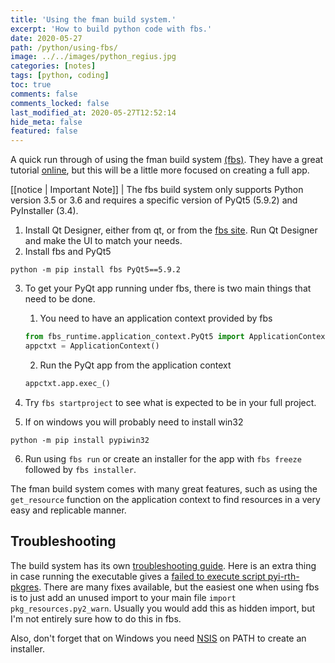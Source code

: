 ```yaml
---
title: 'Using the fman build system.'
excerpt: 'How to build python code with fbs.'
date: 2020-05-27
path: /python/using-fbs/
image: ../../images/python_regius.jpg
categories: [notes]
tags: [python, coding]
toc: true
comments: false
comments_locked: false
last_modified_at: 2020-05-27T12:52:14
hide_meta: false
featured: false
---
```


A quick run through of using the fman build system [(fbs)](https://build-system.fman.io/). They have a great tutorial [online](https://github.com/mherrmann/fbs-tutorial), but this will be a little more focused on creating a full app.

[[notice | Important Note]]
| The fbs build system only supports Python version 3.5 or 3.6 and requires a specific version of PyQt5 (5.9.2) and PyInstaller (3.4).

1. Install Qt Designer, either from qt, or from the [fbs site](https://build-system.fman.io/qt-designer-download). Run Qt Designer and make the UI to match your needs.
2. Install fbs and PyQt5

```shell
python -m pip install fbs PyQt5==5.9.2
```

3. To get your PyQt app running under fbs, there is two main things that need to be done.

   1. You need to have an application context provided by fbs

   ```python
   from fbs_runtime.application_context.PyQt5 import ApplicationContext
   appctxt = ApplicationContext()
   ```

   2. Run the PyQt app from the application context

   ```python
   appctxt.app.exec_()
   ```

4. Try `fbs startproject` to see what is expected to be in your full project.
5. If on windows you will probably need to install win32

```shell
python -m pip install pypiwin32
```

6. Run using `fbs run` or create an installer for the app with `fbs freeze` followed by `fbs installer`.

The fman build system comes with many great features, such as using the `get_resource` function on the application context to find resources in a very easy and replicable manner.

## Troubleshooting

The build system has its own [troubleshooting guide](https://build-system.fman.io/troubleshooting). Here is an extra thing in case running the executable gives a [failed to execute script pyi-rth-pkgres](https://stackoverflow.com/questions/37815371/pyinstaller-failed-to-execute-script-pyi-rth-pkgres-and-missing-packages). There are many fixes available, but the easiest one when using fbs is to just add an unused import to your main file `import pkg_resources.py2_warn`. Usually you would add this as hidden import, but I'm not entirely sure how to do this in fbs.

Also, don't forget that on Windows you need [NSIS](https://sourceforge.net/projects/nsis/) on PATH to create an installer.
